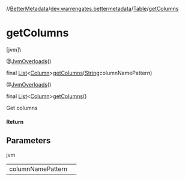 //[BetterMetadata](../../../index.md)/[dev.warrengates.bettermetadata](../index.md)/[Table](index.md)/[getColumns](get-columns.md)

# getColumns

[jvm]\

@[JvmOverloads](https://kotlinlang.org/api/latest/jvm/stdlib/kotlin.jvm/-jvm-overloads/index.html)()

final [List](https://docs.oracle.com/javase/8/docs/api/java/util/List.html)&lt;[Column](../-column/index.md)&gt;[getColumns](get-columns.md)([String](https://docs.oracle.com/javase/8/docs/api/java/lang/String.html)columnNamePattern)

@[JvmOverloads](https://kotlinlang.org/api/latest/jvm/stdlib/kotlin.jvm/-jvm-overloads/index.html)()

final [List](https://docs.oracle.com/javase/8/docs/api/java/util/List.html)&lt;[Column](../-column/index.md)&gt;[getColumns](get-columns.md)()

Get columns

#### Return

## Parameters

jvm

| | |
|---|---|
| columnNamePattern |  |
